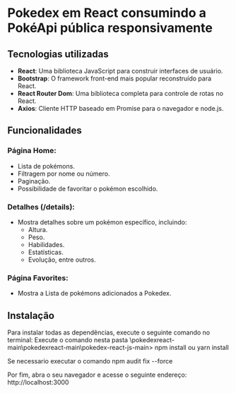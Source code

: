# Pokedex em React consumindo a PokéApi pública responsivamente

## Tecnologias utilizadas

- **React**: Uma biblioteca JavaScript para construir interfaces de usuário.
- **Bootstrap**: O framework front-end mais popular reconstruído para React.
- **React Router Dom**: Uma biblioteca completa para controle de rotas no React.
- **Axios**: Cliente HTTP baseado em Promise para o navegador e node.js.

## Funcionalidades

### Página Home:

- Lista de pokémons.
- Filtragem por nome ou número.
- Paginação.
- Possibilidade de favoritar o pokémon escolhido.

### Detalhes (/details):

- Mostra detalhes sobre um pokémon específico, incluindo:
  - Altura.
  - Peso.
  - Habilidades.
  - Estatísticas.
  - Evolução, entre outros.
  
### Página Favorites:

- Mostra a Lista de pokémons adicionados a Pokedex.

## Instalação

Para instalar todas as dependências, execute o seguinte comando no terminal: Execute o comando nesta pasta \pokedexreact-main\pokedexreact-main\pokedex-react-js-main> npm install ou yarn install

Se necessario executar o comando npm audit fix --force

Por fim, abra o seu navegador e acesse o seguinte endereço: http://localhost:3000

